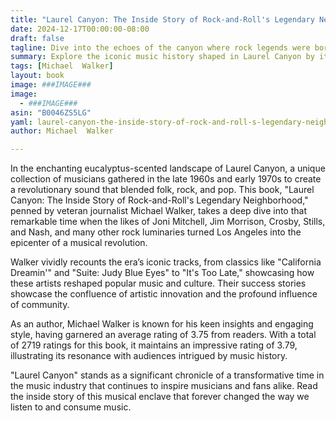 ```yaml
---
title: "Laurel Canyon: The Inside Story of Rock-and-Roll's Legendary Neighborhood"
date: 2024-12-17T00:00:00-08:00
draft: false
tagline: Dive into the echoes of the canyon where rock legends were born.
summary: Explore the iconic music history shaped in Laurel Canyon by its legendary inhabitants during a transformative era in American music.
tags: [Michael  Walker]
layout: book
image: ###IMAGE###
image:
  - ###IMAGE###
asin: "B0046ZS5LG"
yaml: laurel-canyon-the-inside-story-of-rock-and-roll-s-legendary-neighborhood
author: Michael  Walker

---
```


In the enchanting eucalyptus-scented landscape of Laurel Canyon, a unique collection of musicians gathered in the late 1960s and early 1970s to create a revolutionary sound that blended folk, rock, and pop. This book, "Laurel Canyon: The Inside Story of Rock-and-Roll's Legendary Neighborhood," penned by veteran journalist Michael Walker, takes a deep dive into that remarkable time when the likes of Joni Mitchell, Jim Morrison, Crosby, Stills, and Nash, and many other rock luminaries turned Los Angeles into the epicenter of a musical revolution.

Walker vividly recounts the era’s iconic tracks, from classics like "California Dreamin'" and "Suite: Judy Blue Eyes" to "It's Too Late," showcasing how these artists reshaped popular music and culture. Their success stories showcase the confluence of artistic innovation and the profound influence of community.

As an author, Michael Walker is known for his keen insights and engaging style, having garnered an average rating of 3.75 from readers. With a total of 2719 ratings for this book, it maintains an impressive rating of 3.79, illustrating its resonance with audiences intrigued by music history. 

"Laurel Canyon" stands as a significant chronicle of a transformative time in the music industry that continues to inspire musicians and fans alike. Read the inside story of this musical enclave that forever changed the way we listen to and consume music.